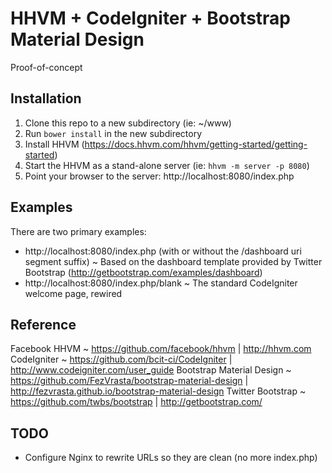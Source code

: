 # HHVM + CodeIgniter + Bootstrap Material Design

Proof-of-concept

## Installation

1. Clone this repo to a new subdirectory (ie: ~/www)
2. Run `bower install` in the new subdirectory
3. Install HHVM (https://docs.hhvm.com/hhvm/getting-started/getting-started)
4. Start the HHVM as a stand-alone server (ie: `hhvm -m server -p 8080`)
5. Point your browser to the server: http://localhost:8080/index.php 

## Examples

There are two primary examples:

* http://localhost:8080/index.php (with or without the /dashboard uri segment suffix) ~ Based on the dashboard template provided by Twitter Bootstrap (http://getbootstrap.com/examples/dashboard)
* http://localhost:8080/index.php/blank ~ The standard CodeIgniter welcome page, rewired

## Reference

Facebook HHVM ~ https://github.com/facebook/hhvm | http://hhvm.com
CodeIgniter ~ https://github.com/bcit-ci/CodeIgniter | http://www.codeigniter.com/user_guide
Bootstrap Material Design ~ https://github.com/FezVrasta/bootstrap-material-design | http://fezvrasta.github.io/bootstrap-material-design
Twitter Bootstrap ~ https://github.com/twbs/bootstrap | http://getbootstrap.com/

## TODO

* Configure Nginx to rewrite URLs so they are clean (no more index.php)

